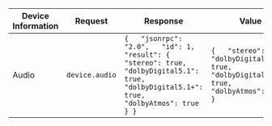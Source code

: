 | Device Information | Request        | Response                                                     | Value                                                        | Return Type[^1] | Description                  |
| ------------------ | -------------- | ------------------------------------------------------------ | ------------------------------------------------------------ | --------------- | ---------------------------- |
| Audio              | `device.audio` | `{   "jsonrpc": "2.0",   "id": 1,   "result": {     "stereo": true,     "dolbyDigital5.1": true,     "dolbyDigital5.1+": true,     "dolbyAtmos": true   } }` | `{   "stereo": true,   "dolbyDigital5.1": true,   "dolbyDigital5.1+": true,   "dolbyAtmos": true }` | `AudioProfiles` | The supported audio profiles |

